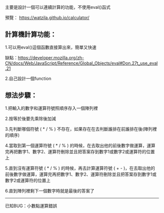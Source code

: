 主要是設計一個可以連續計算的功能，不使用eval()函式

預覽： https://watzila.github.io/calculator/

計算機計算功能：
--------------------------------------------------------------------------------------------------------------------------
1.可以用eval()這個函數直接算出來，簡單又快速

缺點：https://developer.mozilla.org/zh-CN/docs/Web/JavaScript/Reference/Global_Objects/eval#Don.27t_use_eval.21

2.自己設計一個function

想法步驟：
--------------------------------------------------------------------------------------------------------------------------
1.把輸入的數字和運算符號照順序存入一個陣列裡

2.按等於後要先乘除後加減

3.先判斷哪個符號 ( * / % ) 不存在，如果存在在去判斷誰排在前誰排在後(陣列裡的順序)

4.當取到第一個運算符號 ( * / % ) 的時候，在去取出他的前後數字做運算，運算完再把數字1、數字2、運算符刪除並且把答案存到數字1或數字2或運算符的位置上

5.直到沒有運算符號 ( * / % ) 的時候，再去計算運算符號 ( + - )，在去取出他的前後數字做運算，運算完再把數字1、數字2、運算符刪除並且把答案存到數字1或數字2或運算符的位置上

6.直到陣列裡剩下一個數字時就是最後的答案了

--------------------------------------------------------
已知BUG：小數點運算錯誤
